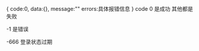 {
    code:0,
    data:{},
    message:""
    errors:具体报错信息
}
code 0 是成功  其他都是失败

-1 是错误

-666 登录状态过期
